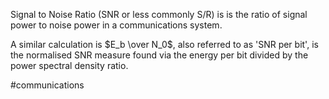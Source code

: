 Signal to Noise Ratio (SNR or less commonly S/R) is is the ratio of signal power to noise power in a communications system.

A similar calculation is $E_b \over N_0$, also referred to as 'SNR per bit', is the normalised SNR measure found via the energy per bit divided by the power spectral density ratio.

#communications